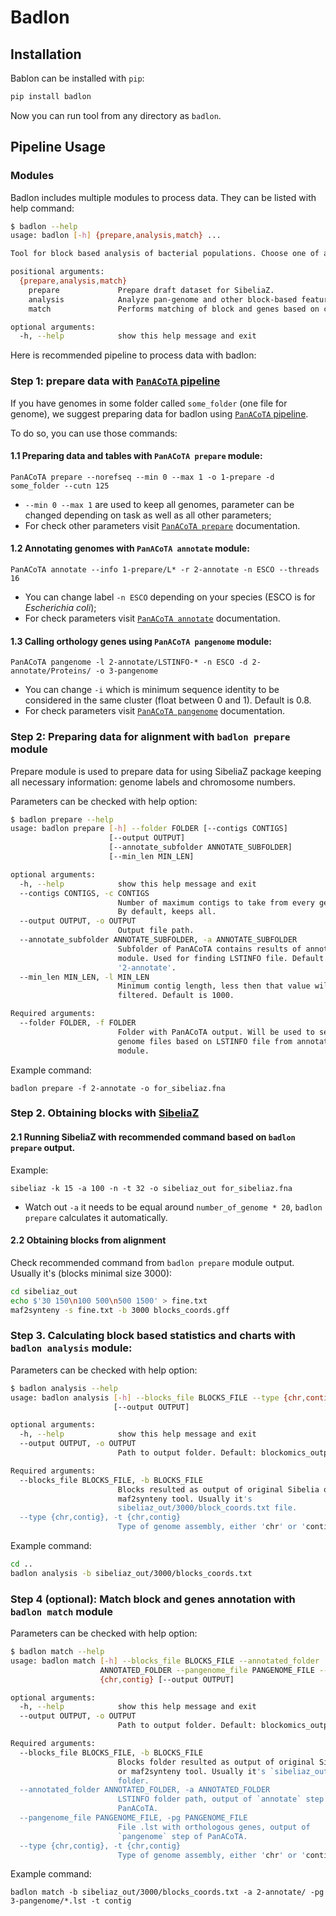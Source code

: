 # Badlon

## Installation 

Bablon can be installed with `pip`:

```bash
pip install badlon
```

Now you can run tool from any directory as `badlon`.

## Pipeline Usage

### Modules

Badlon includes multiple modules to process data. They can be listed with help command:

```bash
$ badlon --help
usage: badlon [-h] {prepare,analysis,match} ...

Tool for block based analysis of bacterial populations. Choose one of available modules.

positional arguments:
  {prepare,analysis,match}
    prepare             Prepare draft dataset for SibeliaZ.
    analysis            Analyze pan-genome and other block-based features based on synteny blocks.
    match               Performs matching of block and genes based on coordinates.

optional arguments:
  -h, --help            show this help message and exit
```

Here is recommended pipeline to process data with badlon:

### Step 1: prepare data with [`PanACoTA` pipeline](https://github.com/gem-pasteur/PanACoTA)

If you have genomes in some folder called `some_folder` (one file for genome), we suggest preparing data for badlon using [`PanACoTA` pipeline](https://github.com/gem-pasteur/PanACoTA).

To do so, you can use those commands:

#### 1.1 Preparing data and tables with `PanACoTA prepare` module:

```
PanACoTA prepare --norefseq --min 0 --max 1 -o 1-prepare -d some_folder --cutn 125
```

* `--min 0 --max 1` are used to keep all genomes, parameter can be changed depending on task as well as all other parameters;
* For check other parameters visit [`PanACoTA prepare`](https://aperrin.pages.pasteur.fr/pipeline_annotation/html-doc/usage.html#prepare-subcommand) documentation.

#### 1.2 Annotating genomes with `PanACoTA annotate` module:

```
PanACoTA annotate --info 1-prepare/L* -r 2-annotate -n ESCO --threads 16
```

* You can change label `-n ESCO` depending on your species (ESCO is for *Escherichia coli*);
* For check parameters visit [`PanACoTA annotate`](https://aperrin.pages.pasteur.fr/pipeline_annotation/html-doc/usage.html#annotate-subcommand) documentation.

#### 1.3 Calling orthology genes using `PanACoTA pangenome` module:

```
PanACoTA pangenome -l 2-annotate/LSTINFO-* -n ESCO -d 2-annotate/Proteins/ -o 3-pangenome
```

* You can change `-i` which is minimum sequence identity to be considered in the same cluster (float between 0 and 1). Default is 0.8.
* For check parameters visit [`PanACoTA pangenome`](https://aperrin.pages.pasteur.fr/pipeline_annotation/html-doc/usage.html#pangenome-subcommand) documentation.

### Step 2: Preparing data for alignment with `badlon prepare` module

Prepare module is used to prepare data for using SibeliaZ package keeping all necessary information: genome labels and chromosome numbers.

Parameters can be checked with help option:

```bash
$ badlon prepare --help
usage: badlon prepare [-h] --folder FOLDER [--contigs CONTIGS]
                      [--output OUTPUT]
                      [--annotate_subfolder ANNOTATE_SUBFOLDER]
                      [--min_len MIN_LEN]

optional arguments:
  -h, --help            show this help message and exit
  --contigs CONTIGS, -c CONTIGS
                        Number of maximum contigs to take from every genome.
                        By default, keeps all.
  --output OUTPUT, -o OUTPUT
                        Output file path.
  --annotate_subfolder ANNOTATE_SUBFOLDER, -a ANNOTATE_SUBFOLDER
                        Subfolder of PanACoTA contains results of annotate
                        module. Used for finding LSTINFO file. Default is
                        '2-annotate'.
  --min_len MIN_LEN, -l MIN_LEN
                        Minimum contig length, less then that value will be
                        filtered. Default is 1000.

Required arguments:
  --folder FOLDER, -f FOLDER
                        Folder with PanACoTA output. Will be used to search
                        genome files based on LSTINFO file from annotate
                        module.
```

Example command:

```
badlon prepare -f 2-annotate -o for_sibeliaz.fna
```

### Step 2. Obtaining blocks with [SibeliaZ](https://github.com/medvedevgroup/SibeliaZ)

#### 2.1 Running SibeliaZ with recommended command based on `badlon prepare` output.

Example:
```
sibeliaz -k 15 -a 100 -n -t 32 -o sibeliaz_out for_sibeliaz.fna
```

* Watch out `-a` it needs to be equal around `number_of_genome * 20`, `badlon prepare` calculates it automatically.

#### 2.2 Obtaining blocks from alignment

Check recommended command from `badlon prepare` module output. Usually it's (blocks minimal size 3000):
```bash
cd sibeliaz_out
echo $'30 150\n100 500\n500 1500' > fine.txt
maf2synteny -s fine.txt -b 3000 blocks_coords.gff
```

### Step 3. Calculating block based statistics and charts with `badlon analysis` module:

Parameters can be checked with help option:

```bash
$ badlon analysis --help
usage: badlon analysis [-h] --blocks_file BLOCKS_FILE --type {chr,contig}
                       [--output OUTPUT]

optional arguments:
  -h, --help            show this help message and exit
  --output OUTPUT, -o OUTPUT
                        Path to output folder. Default: blockomics_output.

Required arguments:
  --blocks_file BLOCKS_FILE, -b BLOCKS_FILE
                        Blocks resulted as output of original Sibelia or
                        maf2synteny tool. Usually it's
                        sibeliaz_out/3000/block_coords.txt file.
  --type {chr,contig}, -t {chr,contig}
                        Type of genome assembly, either 'chr' or 'contig'
```

Example command:

```bash
cd ..
badlon analysis -b sibeliaz_out/3000/blocks_coords.txt
```

### Step 4 (optional): Match block and genes annotation with  `badlon match` module

Parameters can be checked with help option:

```bash
$ badlon match --help
usage: badlon match [-h] --blocks_file BLOCKS_FILE --annotated_folder
                    ANNOTATED_FOLDER --pangenome_file PANGENOME_FILE --type
                    {chr,contig} [--output OUTPUT]

optional arguments:
  -h, --help            show this help message and exit
  --output OUTPUT, -o OUTPUT
                        Path to output folder. Default: blockomics_output.

Required arguments:
  --blocks_file BLOCKS_FILE, -b BLOCKS_FILE
                        Blocks folder resulted as output of original Sibelia
                        or maf2synteny tool. Usually it's `sibeliaz_out/3000/`
                        folder.
  --annotated_folder ANNOTATED_FOLDER, -a ANNOTATED_FOLDER
                        LSTINFO folder path, output of `annotate` step of
                        PanACoTA.
  --pangenome_file PANGENOME_FILE, -pg PANGENOME_FILE
                        File .lst with orthologous genes, output of
                        `pangenome` step of PanACoTA.
  --type {chr,contig}, -t {chr,contig}
                        Type of genome assembly, either 'chr' or 'contig'
```

Example command:

```
badlon match -b sibeliaz_out/3000/blocks_coords.txt -a 2-annotate/ -pg 3-pangenome/*.lst -t contig
```